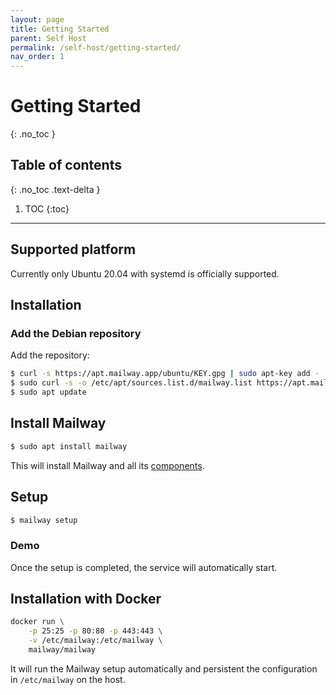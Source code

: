 ```yaml
---
layout: page
title: Getting Started
parent: Self Host
permalink: /self-host/getting-started/
nav_order: 1
---
```


# Getting Started
{: .no_toc }

## Table of contents
{: .no_toc .text-delta }

1. TOC
{:toc}

---

## Supported platform

Currently only Ubuntu 20.04 with systemd is officially supported.

## Installation

### Add the Debian repository

Add the repository:
```bash
$ curl -s https://apt.mailway.app/ubuntu/KEY.gpg | sudo apt-key add -
$ sudo curl -s -o /etc/apt/sources.list.d/mailway.list https://apt.mailway.app/ubuntu/mailway.list
$ sudo apt update
```

## Install Mailway

```bash
$ sudo apt install mailway
```

This will install Mailway and all its [components].

## Setup

```bash
$ mailway setup
```

### Demo

<link rel="stylesheet" type="text/css" href="/assets/css/asciinema-player.css" />
<asciinema-player src="/assets/389538.cast" cols="318" rows="15"></asciinema-player>
<script src="/assets/js/asciinema-player.js"></script>

Once the setup is completed, the service will automatically start.

## Installation with Docker

```sh
docker run \
    -p 25:25 -p 80:80 -p 443:443 \
    -v /etc/mailway:/etc/mailway \
    mailway/mailway
```

It will run the Mailway setup automatically and persistent the configuration in `/etc/mailway` on the host.

[components]: /self-host/components/
